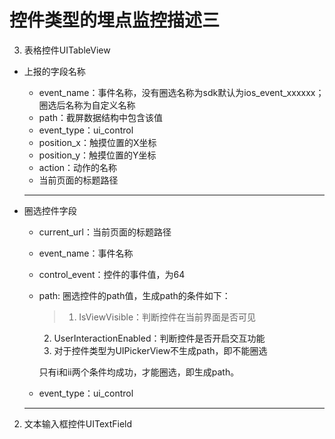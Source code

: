 # 控件类型的埋点监控描述三

3. 表格控件UITableView
 * 上报的字段名称
    * event_name：事件名称，没有圈选名称为sdk默认为ios_event_xxxxxx；圈选后名称为自定义名称
    * path：截屏数据结构中包含该值
    * event_type：ui_control
    * position_x：触摸位置的X坐标
    * position_y：触摸位置的Y坐标
    * action：动作的名称
    * 当前页面的标题路径
    *** 
    
 * 圈选控件字段
    * current_url：当前页面的标题路径
    * event_name：事件名称
    * control_event：控件的事件值，为64
    * path: 圈选控件的path值，生成path的条件如下：
       > 1. IsViewVisible：判断控件在当前界面是否可见
       2. UserInteractionEnabled：判断控件是否开启交互功能
       3. 对于控件类型为UIPickerView不生成path，即不能圈选
       
       只有i和ii两个条件均成功，才能圈选，即生成path。
    * event_type：ui_control
    ***
    
2. 文本输入框控件UITextField
 